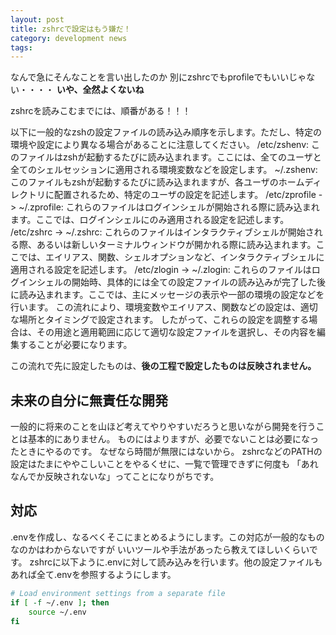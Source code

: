 ```yaml
---
layout: post
title: zshrcで設定はもう嫌だ！
category: development news
tags:
---
```



なんで急にそんなことを言い出したのか
別にzshrcでもprofileでもいいじゃない・・・・
**いや、全然よくないね**

zshrcを読みこむまでには、順番がある！！！

以下に一般的なzshの設定ファイルの読み込み順序を示します。ただし、特定の環境や設定により異なる場合があることに注意してください。
/etc/zshenv: このファイルはzshが起動するたびに読み込まれます。ここには、全てのユーザと全てのシェルセッションに適用される環境変数などを設定します。
~/.zshenv: このファイルもzshが起動するたびに読み込まれますが、各ユーザのホームディレクトリに配置されるため、特定のユーザの設定を記述します。
/etc/zprofile -> ~/.zprofile: これらのファイルはログインシェルが開始される際に読み込まれます。ここでは、ログインシェルにのみ適用される設定を記述します。
/etc/zshrc -> ~/.zshrc: これらのファイルはインタラクティブシェルが開始される際、あるいは新しいターミナルウィンドウが開かれる際に読み込まれます。ここでは、エイリアス、関数、シェルオプションなど、インタラクティブシェルに適用される設定を記述します。
/etc/zlogin -> ~/.zlogin: これらのファイルはログインシェルの開始時、具体的には全ての設定ファイルの読み込みが完了した後に読み込まれます。ここでは、主にメッセージの表示や一部の環境の設定などを行います。
この流れにより、環境変数やエイリアス、関数などの設定は、適切な場所とタイミングで設定されます。
したがって、これらの設定を調整する場合は、その用途と適用範囲に応じて適切な設定ファイルを選択し、その内容を編集することが必要になります。

この流れで先に設定したものは、**後の工程で設定したものは反映されません。**

## 未来の自分に無責任な開発

一般的に将来のことを山ほど考えてやりやすいだろうと思いながら開発を行うことは基本的にありません。
ものにはよりますが、必要でないことは必要になったときにやるのです。
なぜなら時間が無限にはないから。
zshrcなどのPATHの設定はたまにややこしいことをやるくせに、一覧で管理できずに何度も
「あれなんでか反映されないな」ってことになりがちです。

## 対応

.envを作成し、なるべくそこにまとめるようにします。この対応が一般的なものなのかはわからないですが
いいツールや手法があったら教えてほしいくらいです。
zshrcに以下ように.envに対して読み込みを行います。他の設定ファイルもあれば全て.envを参照するようにします。

```zsh
# Load environment settings from a separate file
if [ -f ~/.env ]; then
    source ~/.env
fi
```

